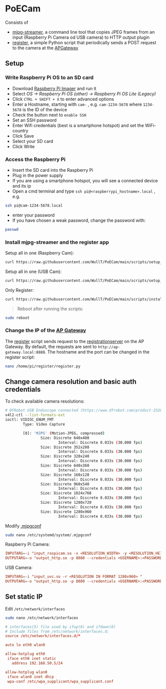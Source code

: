 # PoECam

Consists of 

* [mjpg-streamer](https://github.com/jacksonliam/mjpg-streamer), a command line tool that copies JPEG frames from an input (Raspberry Pi Camera od USB camera) to HTTP output plugin
* [register](register/register.py), a simple Python script that periodically sends a POST request to the camera at the [APGateway](https://github.com/WullT/APGateway)

## Setup

### Write Raspberry Pi OS to an SD card

- Download [Raspberry Pi Imager](https://www.raspberrypi.com/software/) and run it
- Select *OS &rarr; Raspberry Pi OS (other) &rarr; Raspberry Pi OS Lite (Legacy)*
- Click `CTRL + SHIFT + X` to enter advanced options
- Enter a Hostname, starting with `cam-` , e.g. `cam-1234-5678` where `1234-5678` is the ID of the device
- Check the button next to `enable SSH`
- Set an SSH password
- Enter Wifi credentials (best is a smartphone hotspot) and set the WiFi-country
- Click Save
- Select your SD card
- Click Write

### Access the Raspberry Pi

- Insert the SD card into the Raspberry Pi
- Plug in the power supply
- If you are using a smartphone hotspot, you will see a connected device and its ip
- Open a cmd terminal and type `ssh pi@<raspberrypi_hostname>.local` , e.g.
```sh
ssh pi@cam-1234-5678.local
```
- enter your password
- If you have chosen a weak password, change the password with:
```sh
passwd
```

### Install mjpg-streamer and the register app

Setup all in one (Raspberry Cam):
```sh
curl https://raw.githubusercontent.com/WullT/PoECam/main/scripts/setup_complete_raspicam.sh | bash
```

Setup all in one (USB Cam):
```sh
curl https://raw.githubusercontent.com/WullT/PoECam/main/scripts/setup_complete_usbcam.sh | bash
```

Only Register:
```sh
curl https://raw.githubusercontent.com/WullT/PoECam/main/scripts/install_register_service.sh | bash
```

>Reboot after running the scripts:
```sh
sudo reboot
```

### Change the IP of the [AP Gateway](https://github.com/WullT/APGateway)

The [register](register/register.py) script sends request to the [registrationserver](https://github.com/WullT/APGateway/blob/main/apps/registrationserver.py) on the AP Gateway. By default, the requests are sent to `http://ap-gateway.local:8888`. The hostname and the port can be changed in the register script:
```sh
nano /home/pi/register/register.py
```



## Change camera resolution and basic auth credentials

To check available camera resolutions:
```sh
# DFRobot USB Endoscope connected (https://www.dfrobot.com/product-2328.html)
v4l2-ctl --list-formats-ext
ioctl: VIDIOC_ENUM_FMT
        Type: Video Capture

        [0]: 'MJPG' (Motion-JPEG, compressed)
                Size: Discrete 640x480
                        Interval: Discrete 0.033s (30.000 fps)
                Size: Discrete 352x288
                        Interval: Discrete 0.033s (30.000 fps)
                Size: Discrete 320x240
                        Interval: Discrete 0.033s (30.000 fps)
                Size: Discrete 640x360
                        Interval: Discrete 0.033s (30.000 fps)
                Size: Discrete 160x120
                        Interval: Discrete 0.033s (30.000 fps)
                Size: Discrete 960x540
                        Interval: Discrete 0.033s (30.000 fps)
                Size: Discrete 1024x768
                        Interval: Discrete 0.033s (30.000 fps)
                Size: Discrete 1280x720
                        Interval: Discrete 0.033s (30.000 fps)
                Size: Discrete 1280x960
                        Interval: Discrete 0.033s (30.000 fps)
```

Modify [.mjpgconf](services/.mjpgconf_raspicam)
```sh
sudo nano /etc/systemd/system/.mjpgconf
```

Raspberry Pi Camera:
```conf
INPUTARG=-i "input_raspicam.so -x <RESOLUTION_WIDTH> -y <RESOLUTION_HEIGHT> -fps 5"
OUTPUTARG=-o "output_http.so -p 8080 --credentials <USERNAME>:<PASSWORD>"
```

USB Camera:
```conf
INPUTARG=-i "input_uvc.so -r <RESOLUTION IN FORMAT 1280x960> "
OUTPUTARG=-o "output_http.so -p 8080 --credentials <USERNAME>:<PASSWORD>"
```

## Set static IP

Edit `/etc/network/interfaces`

```sh
sudo nano /etc/network/interfaces
```

```conf
# interfaces(5) file used by ifup(8) and ifdown(8)
# Include files from /etc/network/interfaces.d:
source /etc/network/interfaces.d/*

auto lo eth0 wlan0

allow-hotplug eth0
 iface eth0 inet static
   address 192.168.50.5/24

allow-hotplug wlan0
 iface wlan0 inet dhcp
 wpa-conf /etc/wpa_supplicant/wpa_supplicant.conf
```